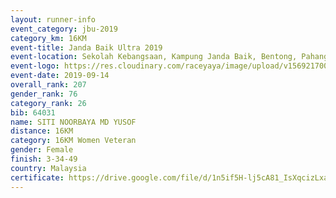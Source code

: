 ```yaml
---
layout: runner-info 
event_category: jbu-2019 
category_km: 16KM 
event-title: Janda Baik Ultra 2019 
event-location: Sekolah Kebangsaan, Kampung Janda Baik, Bentong, Pahang, Malaysia 
event-logo: https://res.cloudinary.com/raceyaya/image/upload/v1569217009/logo/janda-baik_vch1pc.jpg 
event-date: 2019-09-14
overall_rank: 207
gender_rank: 76
category_rank: 26
bib: 64031
name: SITI NOORBAYA MD YUSOF
distance: 16KM
category: 16KM Women Veteran
gender: Female
finish: 3-34-49
country: Malaysia
certificate: https://drive.google.com/file/d/1n5if5H-lj5cA81_IsXqcizLxaZkLZmUZ/view?usp=sharing
---
```

